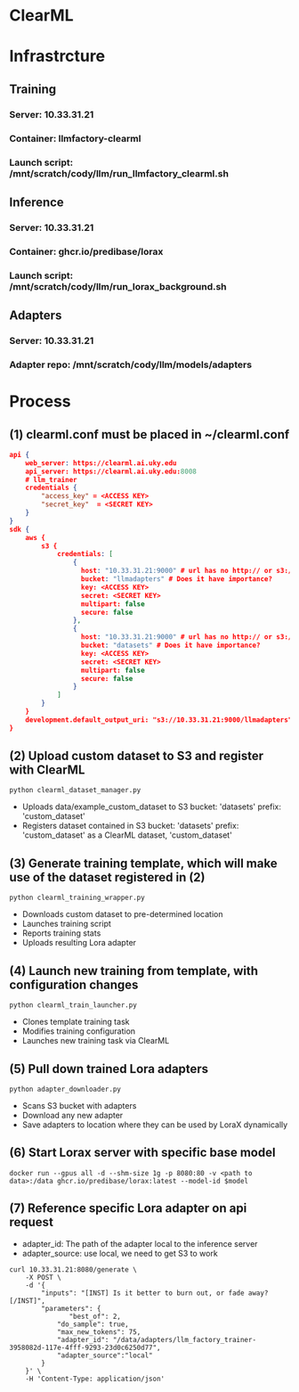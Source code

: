 # ClearML

# Infrastrcture 

## Training
### Server: 10.33.31.21
### Container: llmfactory-clearml  
### Launch script: /mnt/scratch/cody/llm/run_llmfactory_clearml.sh

## Inference
### Server: 10.33.31.21
### Container: ghcr.io/predibase/lorax  
### Launch script: /mnt/scratch/cody/llm/run_lorax_background.sh

## Adapters
### Server: 10.33.31.21
### Adapter repo: /mnt/scratch/cody/llm/models/adapters

# Process 

## (1) clearml.conf must be placed in ~/clearml.conf

```json
api { 
    web_server: https://clearml.ai.uky.edu
    api_server: https://clearml.ai.uky.edu:8008
    # llm_trainer
    credentials {
        "access_key" = <ACCESS KEY>
        "secret_key"  = <SECRET KEY>
    }
}
sdk {
    aws {
        s3 {
            credentials: [
                {
                  host: "10.33.31.21:9000" # url has no http:// or s3://, only the domain
                  bucket: "llmadapters" # Does it have importance?
                  key: <ACCESS KEY>
                  secret: <SECRET KEY>
                  multipart: false
                  secure: false
                },
                {
                  host: "10.33.31.21:9000" # url has no http:// or s3://, only the domain
                  bucket: "datasets" # Does it have importance?
                  key: <ACCESS KEY>
                  secret: <SECRET KEY>
                  multipart: false
                  secure: false
                }
            ]
        }
    }
    development.default_output_uri: "s3://10.33.31.21:9000/llmadapters" # This one works for task artifacts!
}
```

## (2) Upload custom dataset to S3 and register with ClearML

```
python clearml_dataset_manager.py 
```
- Uploads data/example_custom_dataset to S3 bucket: 'datasets' prefix: 'custom_dataset'
- Registers dataset contained in S3 bucket: 'datasets' prefix: 'custom_dataset' as a ClearML dataset, 'custom_dataset'

## (3) Generate training template, which will make use of the dataset registered in (2)

```
python clearml_training_wrapper.py
```
- Downloads custom dataset to pre-determined location
- Launches training script 
- Reports training stats
- Uploads resulting Lora adapter

## (4) Launch new training from template, with configuration changes
```
python clearml_train_launcher.py
```
- Clones template training task
- Modifies training configuration
- Launches new training task via ClearML

## (5) Pull down trained Lora adapters
```
python adapter_downloader.py
```
- Scans S3 bucket with adapters
- Download any new adapter
- Save adapters to location where they can be used by LoraX dynamically

## (6) Start Lorax server with specific base model

```
docker run --gpus all -d --shm-size 1g -p 8080:80 -v <path to data>:/data ghcr.io/predibase/lorax:latest --model-id $model
```

## (7) Reference specific Lora adapter on api request

- adapter_id: The path of the adapter local to the inference server
- adapter_source: use local, we need to get S3 to work

```
curl 10.33.31.21:8080/generate \
    -X POST \
    -d '{
        "inputs": "[INST] Is it better to burn out, or fade away? [/INST]",
        "parameters": {
        	   "best_of": 2,
            "do_sample": true,
            "max_new_tokens": 75,
            "adapter_id": "/data/adapters/llm_factory_trainer-3958082d-117e-4fff-9293-23d0c6250d77",
            "adapter_source":"local"
        }
    }' \
    -H 'Content-Type: application/json'    
```
